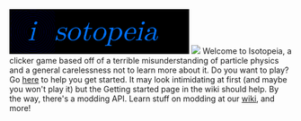 <img src="logolong.png" style="height: 5rem;" />
<img src="https://github.com/Isotopeia/Isotopeia/actions/workflows/main.yml/badge.svg" />
Welcome to Isotopeia, a clicker game based off of a terrible misunderstanding of particle physics and a general carelessness not to learn more about it.
Do you want to play? Go  <a href="https://github.com/matthyno/Isotopeia/wiki/Getting-Started">here</a> to help you get started. It may look intimidating at first (and maybe you won't play it) but the Getting started page in the wiki should help.
By the way, there's a modding API. Learn stuff on modding at our <a href="https://github.com/matthyno/Isotopeia/wiki/Modding">wiki</a>, and more!
